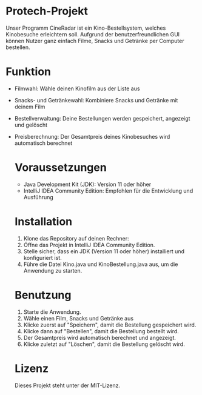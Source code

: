 # Protech-Projekt

Unser Programm CineRadar ist ein Kino-Bestellsystem, welches Kinobesuche erleichtern soll. Aufgrund der benutzerfreundlichen GUI können Nutzer ganz einfach Filme, Snacks und Getränke per Computer bestellen.

# Funktion
- Filmwahl: Wähle deinen Kinofilm aus der Liste aus
- Snacks- und Getränkewahl: Kombiniere Snacks und Getränke mit deinem Film
- Bestellverwaltung: Deine Bestellungen werden gespeichert, angezeigt und gelöscht
- Preisberechnung: Der Gesamtpreis deines Kinobesuches wird automatisch berechnet

  # Voraussetzungen
  - Java Development Kit (JDK): Version 11 oder höher
  - IntelliJ IDEA Community Edition: Empfohlen für die Entwicklung und Ausführung
 
  # Installation
  1. Klone das Repository auf deinen Rechner:
  2. Öffne das Projekt in IntelliJ IDEA Community Edition.
  3. Stelle sicher, dass ein JDK (Version 11 oder höher) installiert und konfiguriert ist.
  4. Führe die Datei Kino.java und KinoBestellung.java aus, um die Anwendung zu starten.

  # Benutzung
  1. Starte die Anwendung.
  2. Wähle einen Film, Snacks und Getränke aus
  3. Klicke zuerst auf "Speichern", damit die Bestellung gespeichert wird.
  4. Klicke dann auf "Bestellen", damit die Bestellung bestellt wird.
  5. Der Gesamtpreis wird automatisch berechnet und angezeigt.
  6. Klicke zuletzt auf "Löschen", damit die Bestellung gelöscht wird.
 
  # Lizenz
  Dieses Projekt steht unter der MIT-Lizenz.


